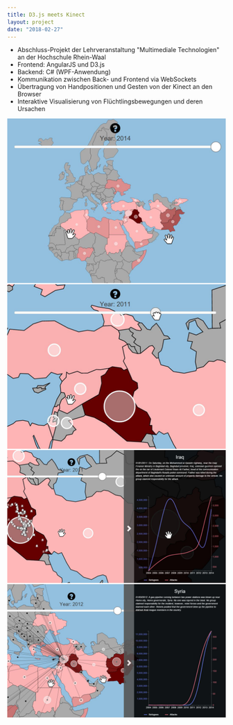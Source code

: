 ```yaml
---
title: D3.js meets Kinect
layout: project
date: "2018-02-27"
---
```

* Abschluss-Projekt der Lehrveranstaltung "Multimediale Technologien" an der Hochschule Rhein-Waal
* Frontend: AngularJS und D3.js
* Backend: C# (WPF-Anwendung)
* Kommunikation zwischen Back- und Frontend via WebSockets
* Übertragung von Handpositionen und Gesten von der Kinect an den Browser
* Interaktive Visualisierung von Flüchtlingsbewegungen und deren Ursachen

<media-slider>
    <img src="./d3kinect_1.png"/>
    <img src="./d3kinect_2.png"/>
    <img src="./d3kinect_3.png"/>
    <img src="./d3kinect_4.png"/>
</media-slider>